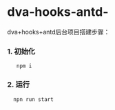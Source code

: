 # dva-hooks-antd-
dva+hooks+antd后台项目搭建步骤：
### 1. 初始化
~~~
   npm i
~~~
### 2. 运行
~~~
  npn run start
~~~
 
